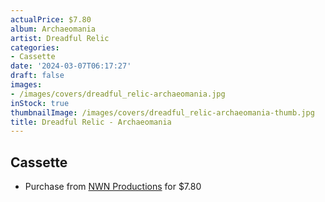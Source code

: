```yaml
---
actualPrice: $7.80
album: Archaeomania
artist: Dreadful Relic
categories:
- Cassette
date: '2024-03-07T06:17:27'
draft: false
images:
- /images/covers/dreadful_relic-archaeomania.jpg
inStock: true
thumbnailImage: /images/covers/dreadful_relic-archaeomania-thumb.jpg
title: Dreadful Relic - Archaeomania
---
```


## Cassette
* Purchase from [NWN Productions](http://shop.nwnprod.com/index.php?route=product/product&path=73&product_id=47961&sort=pd.name&order=ASC) for $7.80
